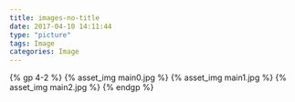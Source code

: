 ```yaml
---
title: images-no-title
date: 2017-04-10 14:11:44
type: "picture"
tags: Image 
categories: Image
---
```


{% gp 4-2 %}
 {% asset_img main0.jpg %}
 {% asset_img main1.jpg %}
 {% asset_img main2.jpg %}
{% endgp %}